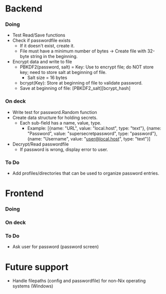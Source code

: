 # Backend

### Doing
- Test Read/Save functions
- Check if passwordfile exists
    - If it doesn't exist, create it.
    - File must have a minimum number of bytes -> Create file with 32-byte string in the beginning.
- Encrypt data and write to file
    - PBKDF2(password, salt) = Key: Use to encrypt file; do NOT store key; need to store salt at beginning of file.
        - Salt size = 16 bytes
    - bcrypt(Key): Store at beginning of file to validate password.
    - Save at beginning of file: [PBKDF2_salt][bcrypt_hash]

### On deck
- Write test for password.Random function
- Create data structure for holding secrets.
    - Each sub-field has a name, value, type.
        - Example: [{name: "URL", value: "local.host", type: "text"}, {name: "Password", value: "supersecretpassword", type: "password"}, {name: "Username", value: "user@local.host", type: "text"}]
- Decrypt/Read passwordfile
    - If password is wrong, display error to user.

### To Do
- Add profiles/directories that can be used to organize password entries.

# Frontend

### Doing

### On deck

### To Do
- Ask user for password (password screen)

# Future support
- Handle filepaths (config and passwordfile) for non-Nix operating systems (Windows)